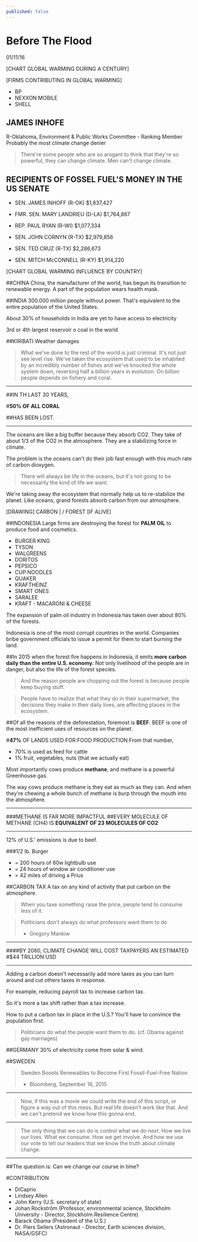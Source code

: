 ```yaml
---
published: false
---
```


Before The Flood
================
01/11/16

[CHART GLOBAL WARMING DURING A CENTURY]

[FIRMS CONTRIBUTING IN GLOBAL WARMING]

* BP
* NEXXON MOBILE
* SHELL

## JAMES INHOFE
R-Oklahoma, Environment & Public Works Committee - Ranking Member
Probably the most climate change denier

> There're some people who are so arogant to think that they're so powerful, they can change climate. Men can't change climate.

RECIPIENTS OF FOSSEL FUEL'S MONEY IN THE US SENATE
-------------------------------------------------
* SEN. JAMES INHOFF (R-OK)
$1,837,427

* FMR. SEN. MARY LANDRIEU (D-LA)
$1,764,867

* REP. PAUL RYAN (R-WI)
$1,077,334

* SEN. JOHN CORNYN (R-TX)
$2,979,856

* SEN. TED CRUZ (R-TX)
$2,286,673

* SEN. MITCH McCONNELL (R-KY)
$1,914,220

[CHART GLOBAL WARMING INFLUENCE BY COUNTRY]

##CHINA
China, the manufacturer of the world, has begun its transition to renewable energy. A part of the population wears health mask.

##INDIA
300.000 million people without power.
That's equivalent to the entire population of the United States.

About 30% of households in India are yet to have access to electricity

3rd or 4th largest reservoir o coal in the world

##KIRIBATI
Weather damages

>What we've done to the rest of the world is just criminal.
>It's not just see level rise. We've taken the ecosystem that used to be inhabited by an incredibly number of fishes and we've knocked the whole system down, reversing half a billion years in evolution.
>On billion people depends on fishery and coral.


----------
##IN TH LAST 30 YEARS,

#**50% OF ALL CORAL**

##HAS BEEN LOST.

----------

The oceans are like a big buffer because they absorb CO2. 
They take of about 1/3 of the CO2 in the atmosphere.
They are a stabilizing force in climate.

The problem is the oceans can't do their job fast enough with this much rate of carbon dioxygen.

>There will always be life in the oceans, but it's not going to be necessarily the kind of life we want.

We're taking away the ecosystem that normally help us to re-stabilize the planet. 
Like oceans, grand forests absorb carbon from our atmosphere.

[DRAWING]
CARBON
 |
\/
FOREST [IF ALIVE]

##INDONESIA
Large firms are destroying the forest for **PALM OIL** to produce food and cosmetics.

* BURGER KING
* TYSON
* WALGREENS
* DORITOS
* PEPSICO
* CUP NOODLES
* QUAKER
* KRAFTHEINZ
* SMART ONES
* SARALEE
* KRAFT - MACARONI & CHEESE

The expansion of palm oil industry in Indonesia has taken over about 80% of the forests.

Indonesia is one of the most corrupt countries in the world.
Companies bribe government officials to issue a permit for them to start burning the land.

##In 2015 when the forest fire happens in Indonesia, it emits **more carbon daily than the entire U.S. economy.**
Not only livelihood of the people are in danger, but also the life of the forest species.

>And the reason people are chopping out the forest is because people keep buying stuff.

>People have to realize that what they do in their supermarket, the decisions they make in their daily lives, are affecting places in the ecosystem.

##Of all the reasons of the deforestation, foremost is **BEEF**. 
BEEF is one of the most inefficient uses of resources on the planet.

#**47%** OF LANDS USED FOR FOOD PRODUCTION
From that number,

* 70% is used as feed for cattle
* 1% fruit, vegetables, nuts (that we actually eat)

Most importantly cows produce **methane**, and methane is a powerful Greenhouse gas.

The way cows produce methane is they eat as much as they can. And when they're chewing a whole bunch of methane is burp through the mouth into the atmosphere.


----------

###METHANE IS FAR MORE IMPACTFUL
##EVERY MOLECULE OF METHANE (CH4) IS **EQUIVALENT OF 23 MOLECULES OF CO2**

----------

12% of U.S.' emissions is due to beef.

###1/2 lb. Burger

* = 200 hours of 60w lightbulb use 
* = 24 hours of window air conditioner use
* = 42 miles of driving a Prius

##CARBON TAX
A tax on any kind of activity that put carbon on the atmosphere.
>When you taxe something raise the price, people tend to consume less of it. 

>Politicians don't always do what professors want them to do
>- Gregory Mankiw


----------

####BY 2060, CLIMATE CHANGE WILL COST TAXPAYERS AN ESTIMATED
#$44 TRILLION USD

----------

Adding a carbon doesn't necessarily add more taxes as you can turn around and cut others taxes in response.

For example, reducing payroll tax to increase carbon tax.

So it's more a tax shift rather than a tax increase.

How to put a carbon tax in place in the U.S.?
You'll have to convince the population first.

>Politicians do what the people want them to do.
(cf. Obama against gay marriages)

##GERMANY
30% of electricity come from solar & wind.

##SWEDEN
>Sweden Boosts Renewables to Become First Fossil-Fuel-Free Nation
>- Bloomberg, September 16, 2015


----------


>Now, if this was a movie we could write the end of this script, or figure a way out of this mess. But real life doesn't work like that. And we can't pretend we know how this gonna end.


----------

>The only thing that we can do is control what we do next. How we live our lives. What we consume. How we get involve. And how we use our vote to tell our leaders that we know the truth about climate change.

----------
##The question is: Can we change our course in time?

#CONTRIBUTION
* DiCaprio
* Lindsey Allen
* John Kerry (U.S. secretary of state)
* Johan Rockström (Professor, environmental science, Stockholm University - Director, Stockholm Resilience Centre)
* Barack Obama (President of the U.S.)
* Dr. Piers Sellers (Astronaut - Director, Earth sciences division, NASA/GSFC)
